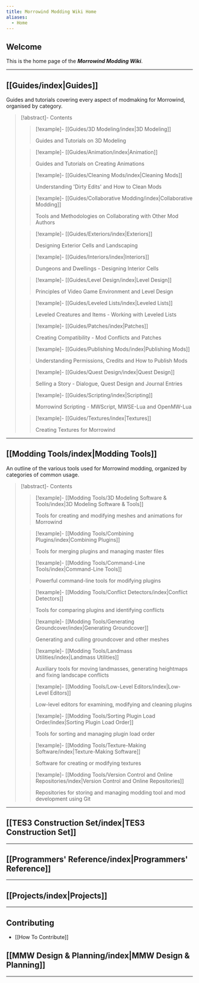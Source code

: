 ```yaml
---
title: Morrowind Modding Wiki Home
aliases:
  - Home
---
```

## Welcome

This is the home page of the ***Morrowind Modding Wiki***.

---

## [[Guides/index|Guides]] 

Guides and tutorials covering every aspect of modmaking for Morrowind, organised by category. 

>[!abstract]- Contents 
> 
>>[!example]- [[Guides/3D Modeling/index|3D Modeling]] 
>>
>>Guides and Tutorials on 3D Modeling 
> 
>>[!example]- [[Guides/Animation/index|Animation]] 
>>
>>Guides and Tutorials on Creating Animations 
> 
>>[!example]- [[Guides/Cleaning Mods/index|Cleaning Mods]] 
>>
>>Understanding 'Dirty Edits' and How to Clean Mods 
>
>>[!example]- [[Guides/Collaborative Modding/index|Collaborative Modding]] 
>>
>>Tools and Methodologies on Collaborating with Other Mod Authors 
> 
>>[!example]- [[Guides/Exteriors/index|Exteriors]] 
>>
>>Designing Exterior Cells and Landscaping 
> 
>>[!example]- [[Guides/Interiors/index|Interiors]] 
>>
>>Dungeons and Dwellings - Designing Interior Cells 
>
>>[!example]- [[Guides/Level Design/index|Level Design]] 
>>
>>Principles of Video Game Environment and Level Design 
>
>>[!example]- [[Guides/Leveled Lists/index|Leveled Lists]] 
>>
>>Leveled Creatures and Items - Working with Leveled Lists 
>
>>[!example]- [[Guides/Patches/index|Patches]] 
>>
>>Creating Compatibility - Mod Conflicts and Patches 
>
>>[!example]- [[Guides/Publishing Mods/index|Publishing Mods]] 
>>
>>Understanding Permissions, Credits and How to Publish Mods 
>
>>[!example]- [[Guides/Quest Design/index|Quest Design]] 
>>
>>Selling a Story - Dialogue, Quest Design and Journal Entries 
>
>>[!example]- [[Guides/Scripting/index|Scripting]] 
>>
>>Morrowind Scripting - MWScript, MWSE-Lua and OpenMW-Lua 
>
>>[!example]- [[Guides/Textures/index|Textures]] 
>>
>>Creating Textures for Morrowind 





---

## [[Modding Tools/index|Modding Tools]]

An outline of the various tools used for Morrowind modding, organized by categories of common usage.

>[!abstract]- Contents 
> 
>>[!example]- [[Modding Tools/3D Modeling Software & Tools/index|3D Modeling Software & Tools]] 
>>
>>Tools for creating and modifying meshes and animations for Morrowind
> 
>>[!example]- [[Modding Tools/Combining Plugins/index|Combining Plugins]] 
>>
>>Tools for merging plugins and managing master files
> 
>>[!example]- [[Modding Tools/Command-Line Tools/index|Command-Line Tools]] 
>>
>>Powerful command-line tools for modifying plugins 
>
>>[!example]- [[Modding Tools/Conflict Detectors/index|Conflict Detectors]] 
>>
>>Tools for comparing plugins and identifying conflicts 
> 
>>[!example]- [[Modding Tools/Generating Groundcover/index|Generating Groundcover]] 
>>
>>Generating and culling groundcover and other meshes 
> 
>>[!example]- [[Modding Tools/Landmass Utilities/index|Landmass Utilities]] 
>>
>>Auxiliary tools for moving landmasses, generating heightmaps and fixing landscape conflicts 
>
>>[!example]- [[Modding Tools/Low-Level Editors/index|Low-Level Editors]] 
>>
>>Low-level editors for examining, modifying and cleaning plugins 
>
>>[!example]- [[Modding Tools/Sorting Plugin Load Order/index|Sorting Plugin Load Order]] 
>>
>>Tools for sorting and managing plugin load order 
>
>>[!example]- [[Modding Tools/Texture-Making Software/index|Texture-Making Software]] 
>>
>>Software for creating or modifying textures 
>
>>[!example]- [[Modding Tools/Version Control and Online Repositories/index|Version Control and Online Repositories]] 
>>
>>Repositories for storing and managing modding tool and mod development using Git 





---

## [[TES3 Construction Set/index|TES3 Construction Set]]

---

## [[Programmers' Reference/index|Programmers' Reference]]

---

## [[Projects/index|Projects]]

---
## Contributing
  - [[How To Contribute]]

## [[MMW Design & Planning/index|MMW Design & Planning]]

---

